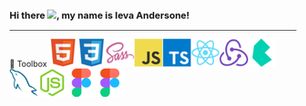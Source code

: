 ### Hi there <img src="https://raw.githubusercontent.com/MartinHeinz/MartinHeinz/master/wave.gif" width="30px">, my name is Ieva Andersone!

<!--
I am a passionate frontend developer
I love to experience how powerful and beautiful things can be created with coding


- 📫 How to reach me: ieieieva.and@gmail.com
-->
---

🧰 Toolbox
<img src="https://raw.githubusercontent.com/devicons/devicon/master/icons/html5/html5-original.svg" alt="HTML Logo" width="50" height="50"/><img src="https://raw.githubusercontent.com/devicons/devicon/master/icons/css3/css3-original.svg" alt="CSS Logo" width="50" height="50"/><img src="https://raw.githubusercontent.com/devicons/devicon/master/icons/sass/sass-original.svg" alt="Sass Logo" width="50" height="50"/><img src="https://raw.githubusercontent.com/devicons/devicon/master/icons/javascript/javascript-original.svg" alt="JavaScript Logo" width="50" height="50"/><img src="https://raw.githubusercontent.com/devicons/devicon/master/icons/typescript/typescript-original.svg" alt="TypeScript Logo" width="50" height="50"/><img src="https://raw.githubusercontent.com/devicons/devicon/master/icons/react/react-original.svg" alt="React Logo" width="50" height="50"/><img src="https://raw.githubusercontent.com/devicons/devicon/master/icons/redux/redux-original.svg" alt="Redux Logo" width="50" height="50"/><img src="https://raw.githubusercontent.com/devicons/devicon/master/icons/bulma/bulma-plain.svg" alt="Bulma Logo" width="50" height="50"/><img src="https://raw.githubusercontent.com/devicons/devicon/master/icons/mysql/mysql-original.svg" alt="mySQL Logo" width="50" height="50"/><img src="https://raw.githubusercontent.com/devicons/devicon/master/icons/nodejs/nodejs-original.svg" alt="NodeJS Logo" width="50" height="50"/><img src="https://raw.githubusercontent.com/devicons/devicon/master/icons/figma/figma-original.svg" alt="Figma Logo" width="50" height="50"/><img src="https://raw.githubusercontent.com/devicons/devicon/master/icons/figma/figma-original.svg" alt="NodeJS Logo" width="50" height="50"/>


